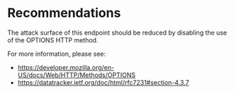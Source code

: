 # Recommendations
The attack surface of this endpoint should be reduced by disabling the use of the OPTIONS HTTP method.

For more information, please see:

- <https://developer.mozilla.org/en-US/docs/Web/HTTP/Methods/OPTIONS>
- <https://datatracker.ietf.org/doc/html/rfc7231#section-4.3.7>

